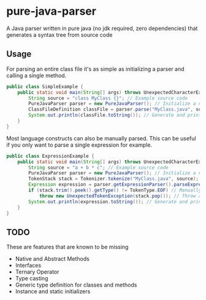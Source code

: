 # pure-java-parser
A Java parser written in pure java (no jdk required, zero dependencies) that generates a syntax tree from source code

## Usage
For parsing an entire class file it's as simple as initializing a parser and calling a single method.
```java
public class SimpleExample {
    public static void main(String[] args) throws UnexpectedCharacterException, UnexpectedTokenException {
        String source = "class MyClass {}"; // Example source code
        PureJavaParser parser = new PureJavaParser(); // Initialize a new parser
        ClassFileDefinition classFile = parser.parse("MyClass.java", source); // Parse the source into an ast
        System.out.println(classFile.toString()); // Generate and print source code for visualization
    }
}
```
Most language constructs can also be manually parsed. This can be useful if you only want to parse a single expression for example.

```java
public class ExpressionExample {
    public static void main(String[] args) throws UnexpectedCharacterException, UnexpectedTokenException {
        String source = "a + b * c"; // Example source code
        PureJavaParser parser = new PureJavaParser(); // Initialize a new parser
        TokenStack stack = Tokenizer.tokenize("MyClass.java", source); // Manually tokenize the source
        Expression expression = parser.getExpressionParser().parseExpression(stack); // Parse the source into an ast
        if (stack.trim().peek().getType() != TokenType.EOF) // Manually check if the end of input is reached
            throw new UnexpectedTokenException(stack.pop()); // Throw an error in case there are unconsumed tokens
        System.out.println(expression.toString()); // Generate and print source code for visualization
    }
}
```

## TODO
These are features that are known to be missing
- Native and Abstract Methods
- Interfaces
- Ternary Operator
- Type casting
- Generic type definition for classes and methods
- Instance and static initializers